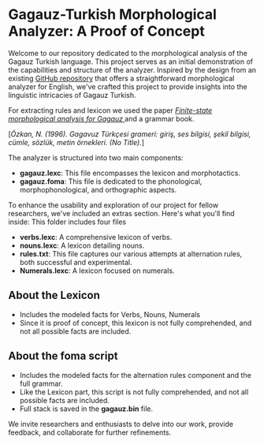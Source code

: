 # Gagauz-Turkish Morphological Analyzer: A Proof of Concept

Welcome to our repository dedicated to the morphological analysis of the Gagauz Turkish language. This project serves as an initial demonstration of the capabilities and structure of the analyzer.  Inspired by the design from an existing [GitHub repository](https://fomafst.github.io/morphtut.html) that offers a straightforward morphological analyzer for English, we've crafted this project to provide insights into the linguistic intricacies of Gagauz Turkish.

For extracting rules and lexicon we used the paper [_Finite-state morphological analysis for Gagauz_ ](http://openaccess.altinbas.edu.tr/xmlui/handle/20.500.12939/1170) and a grammar book. 

[_Özkan, N. (1996). Gagavuz Türkçesi grameri: giriş, ses bilgisi, şekil bilgisi, cümle, sözlük, metin örnekleri. (No Title)._]

The analyzer is structured into two main components:

* **gagauz.lexc**: This file encompasses the lexicon and morphotactics.
* **gagauz.foma**: This file is dedicated to the phonological, morphophonological, and orthographic aspects.

To enhance the usability and exploration of our project for fellow researchers, we've included an extras section. Here's what you'll find inside:
This folder includes four files 
* **verbs.lexc**: A comprehensive lexicon of verbs.
* **nouns.lexc**: A lexicon detailing nouns.
* **rules.txt**: This file captures our various attempts at alternation rules, both successful and experimental.
* **Numerals.lexc**: A lexicon focused on numerals.

## About the Lexicon
* Includes the modeled facts for Verbs, Nouns, Numerals
* Since it is proof of concept, this lexicon is not fully comprehended, and not all possible facts are included.

## About the foma script
* Includes the modeled facts for the alternation rules component and the full grammar.
* Like the Lexicon part, this script is not fully comprehended, and not all possible facts are included.
* Full stack is saved in the **gagauz.bin** file.


We invite researchers and enthusiasts to delve into our work, provide feedback, and collaborate for further refinements.
